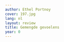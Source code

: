 ```yaml
---
author: Ethel Portnoy
cover: 197.jpg
lang: nl
layout: review
title: Gemengde gevoelens
year: 0
---
```

